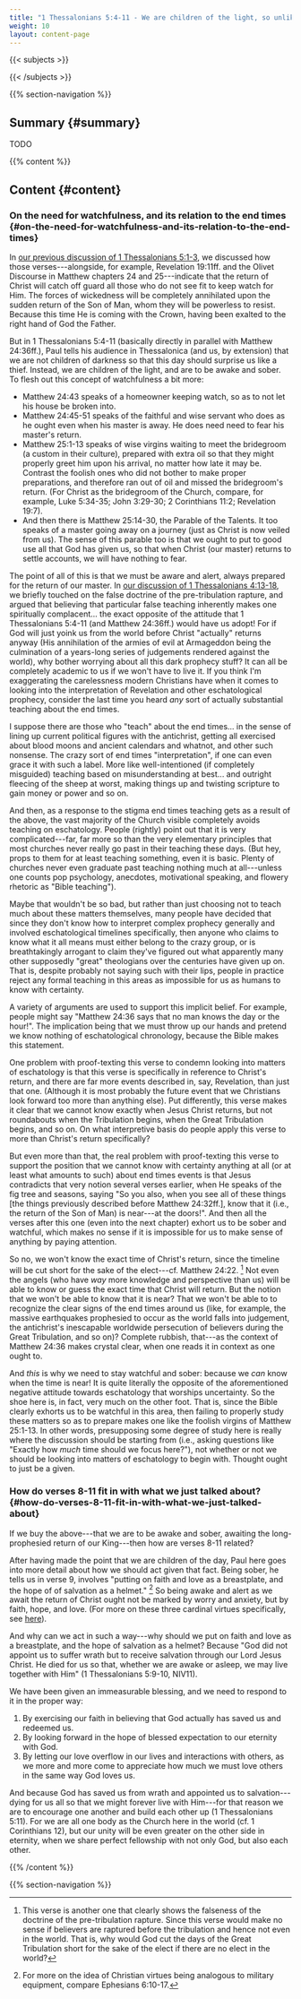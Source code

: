 ```yaml
---
title: "1 Thessalonians 5:4-11 - We are children of the light, so unlike others, should stay awake and sober"
weight: 10
layout: content-page
---
```


{{< subjects >}}

{{< /subjects >}}

{{% section-navigation %}}

<!-- ## Video {#video}

{{% video
src=""

playlist=""

video=""

audio=""

slides="https://bibledocs.org/slides/"
%}} -->

## Summary {#summary}

TODO

<!-- ## Timestamps {#timestamps} -->

{{% content %}}

## Content {#content}

<!-- --- -->

### On the need for watchfulness, and its relation to the end times {#on-the-need-for-watchfulness-and-its-relation-to-the-end-times}

In [our previous discussion of 1 Thessalonians 5:1-3](), we discussed how those verses---alongside, for example, Revelation 19:11ff. and the Olivet Discourse in Matthew chapters 24 and 25---indicate that the return of Christ will catch off guard all those who do not see fit to keep watch for Him. The forces of wickedness will be completely annihilated upon the sudden return of the Son of Man, whom they will be powerless to resist. Because this time He is coming with the Crown, having been exalted to the right hand of God the Father.

But in 1 Thessalonians 5:4-11 (basically directly in parallel with Matthew 24:36ff.), Paul tells his audience in Thessalonica (and us, by extension) that we are not children of darkness so that this day should surprise us like a thief. Instead, we are children of the light, and are to be awake and sober. To flesh out this concept of watchfulness a bit more:

- Matthew 24:43 speaks of a homeowner keeping watch, so as to not let his house be broken into.
- Matthew 24:45-51 speaks of the faithful and wise servant who does as he ought even when his master is away. He does need need to fear his master's return.
- Matthew 25:1-13 speaks of wise virgins waiting to meet the bridegroom (a custom in their culture), prepared with extra oil so that they might properly greet him upon his arrival, no matter how late it may be. Contrast the foolish ones who did not bother to make proper preparations, and therefore ran out of oil and missed the bridegroom's return. (For Christ as the bridegroom of the Church, compare, for example, Luke 5:34-35; John 3:29-30; 2 Corinthians 11:2; Revelation 19:7).
- And then there is Matthew 25:14-30, the Parable of the Talents. It too speaks of a master going away on a journey (just as Christ is now veiled from us). The sense of this parable too is that we ought to put to good use all that God has given us, so that when Christ (our master) returns to settle accounts, we will have nothing to fear.

The point of all of this is that we must be aware and alert, always prepared for the return of our master. In [our discussion of 1 Thessalonians 4:13-18](), we briefly touched on the false doctrine of the pre-tribulation rapture, and argued that believing that particular false teaching inherently makes one spiritually complacent... the exact opposite of the attitude that 1 Thessalonians 5:4-11 (and Matthew 24:36ff.) would have us adopt! For if God will just yoink us from the world before Christ "actually" returns anyway (His annihilation of the armies of evil at Armageddon being the culmination of a years-long series of judgements rendered against the world), why bother worrying about all this dark prophecy stuff? It can all be completely academic to us if we won't have to live it. If you think I'm exaggerating the carelessness modern Christians have when it comes to looking into the interpretation of Revelation and other eschatological prophecy, consider the last time you heard *any* sort of actually substantial teaching about the end times.

I suppose there are those who "teach" about the end times... in the sense of lining up current political figures with the antichrist, getting all exercised about blood moons and ancient calendars and whatnot, and other such nonsense. The crazy sort of end times "interpretation", if one can even grace it with such a label. More like well-intentioned (if completely misguided) teaching based on misunderstanding at best... and outright fleecing of the sheep at worst, making things up and twisting scripture to gain money or power and so on.

And then, as a response to the stigma end times teaching gets as a result of the above, the vast majority of the Church visible completely avoids teaching on eschatology. People (rightly) point out that it is very complicated---far, far more so than the very elementary principles that most churches never really go past in their teaching these days. (But hey, props to them for at least teaching something, even it is basic. Plenty of churches never even graduate past teaching nothing much at all---unless one counts pop psychology, anecdotes, motivational speaking, and flowery rhetoric as "Bible teaching").

Maybe that wouldn't be so bad, but rather than just choosing not to teach much about these matters themselves, many people have decided that since they don't know how to interpret complex prophecy generally and involved eschatological timelines specifically, then anyone who claims to know what it all means must either belong to the crazy group, or is breathtakingly arrogant to claim they've figured out what apparently many other supposedly "great" theologians over the centuries have given up on. That is, despite probably not saying such with their lips, people in practice reject any formal teaching in this areas as impossible for us as humans to know with certainty.

A variety of arguments are used to support this implicit belief. For example, people might say "Matthew 24:36 says that no man knows the day or the hour!". The implication being that we must throw up our hands and pretend we know nothing of eschatological chronology, because the Bible makes this statement.

One problem with proof-texting this verse to condemn looking into matters of eschatology is that this verse is specifically in reference to Christ's return, and there are far more events described in, say, Revelation, than just that one. (Although it is most probably the future event that we Christians look forward too more than anything else). Put differently, this verse makes it clear that we cannot know exactly when Jesus Christ returns, but not roundabouts when the Tribulation begins, when the Great Tribulation begins, and so on. On what interpretive basis do people apply this verse to more than Christ's return specifically?

But even more than that, the real problem with proof-texting this verse to support the position that we cannot know with certainty anything at all (or at least what amounts to such) about end times events is that Jesus contradicts that very notion several verses earlier, when He speaks of the fig tree and seasons, saying "So you also, when you see all of these things [the things previously described before Matthew 24:32ff.], know that it (i.e., the return of the Son of Man) is near---at the doors!". And then all the verses after this one (even into the next chapter) exhort us to be sober and watchful, which makes no sense if it is impossible for us to make sense of anything by paying attention.

So no, we won't know the exact time of Christ's return, since the timeline will be cut short for the sake of the elect---cf. Matthew 24:22. [^another-supporting-verse] Not even the angels (who have *way* more knowledge and perspective than us) will be able to know or guess the exact time that Christ will return. But the notion that we won't be able to know that it is near? That we won't be able to to recognize the clear signs of the end times around us (like, for example, the massive earthquakes prophesied to occur as the world falls into judgement, the antichrist's inescapable worldwide persecution of believers during the Great Tribulation, and so on)? Complete rubbish, that---as the context of Matthew 24:36 makes crystal clear, when one reads it in context as one ought to.

[^another-supporting-verse]: This verse is another one that clearly shows the falseness of the doctrine of the pre-tribulation rapture. Since this verse would make no sense if believers are raptured before the tribulation and hence not even in the world. That is, why would God cut the days of the Great Tribulation short for the sake of the elect if there are no elect in the world?

And *this* is why we need to stay watchful and sober: because we *can* know when the time is near! It is quite literally the opposite of the aforementioned negative attitude towards eschatology that worships uncertainty. So the shoe here is, in fact, very much on the other foot. That is, since the Bible clearly exhorts us to be watchful in this area, then failing to properly study these matters so as to prepare makes one like the foolish virgins of Matthew 25:1-13. In other words, presupposing some degree of study here is really where the discussion should be starting from (i.e., asking questions like "Exactly how *much* time should we focus here?"), not whether or not we should be looking into matters of eschatology to begin with. Thought ought to just be a given.

### How do verses 8-11 fit in with what we just talked about? {#how-do-verses-8-11-fit-in-with-what-we-just-talked-about}

If we buy the above---that we are to be awake and sober, awaiting the long-prophesied return of our King---then how are verses 8-11 related?

After having made the point that we are children of the day, Paul here goes into more detail about how we should act given that fact. Being sober, he tells us in verse 9, involves "putting on faith and love as a breastplate, and the hope of of salvation as a helmet." [^military-metaphor] So being awake and alert as we await the return of Christ ought not be marked by worry and anxiety, but by faith, hope, and love. (For more on these three cardinal virtues specifically, see [here](https://ichthys.com/Pet17.htm#Techniques%20of%20Virtue%20Thinking::~:text=3.-,Faith%2C%20Hope%20and%20Love,-%3A%20Paul%27s%20famous)).

[^military-metaphor]: For more on the idea of Christian virtues being analogous to military equipment, compare Ephesians 6:10-17.

And why can we act in such a way---why should we put on faith and love as a breastplate, and the hope of salvation as a helmet? Because "God did not appoint us to suffer wrath but to receive salvation through our Lord Jesus Christ. He died for us so that, whether we are awake or asleep, we may live together with Him" (1 Thessalonians 5:9-10, NIV11).

We have been given an immeasurable blessing, and we need to respond to it in the proper way: 

1) By exercising our faith in believing that God actually has saved us and redeemed us.
2) By looking forward in the hope of blessed expectation to our eternity with God.
3) By letting our love overflow in our lives and interactions with others, as we more and more come to appreciate how much we must love others in the same way God loves us.

And because God has saved us from wrath and appointed us to salvation---dying for us all so that we might forever live with Him---for that reason we are to encourage one another and build each other up (1 Thessalonians 5:11). For we are all one body as the Church here in the world (cf. 1 Corinthians 12), but our unity will be even greater on the other side in eternity, when we share perfect fellowship with not only God, but also each other.

{{% /content %}}


<!-- {{% transcript %}}

## Video/audio transcript {#video-audio-transcript}



{{% /transcript %}} -->

{{% section-navigation %}}
